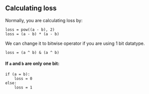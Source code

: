## Calculating loss

Normally, you are calculating loss by:

```
loss = pow((a - b), 2)
loss = (a - b) * (a - b)
```

We can change it to bitwise operator if you are using 1 bit datatype.

```
loss = (a ^ b) & (a ^ b)
```

#### If `a` and `b` are only one bit:

```
if (a = b):
    loss = 0
else:
    loss = 1
```
